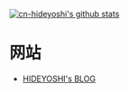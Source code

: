 [![cn-hideyoshi's github stats](https://github-readme-stats-cn-hideyoshis-projects.vercel.app/api?username=cn-hideyoshi&count_private=true&show_icons=true&theme=buefy)](https://github.com/cn-hideyoshi)
# 网站
- [HIDEYOSHI's BLOG](https://blog.hideyoshi.top/)
